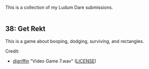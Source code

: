This is a collection of my Ludum Dare submissions.
<br>
<br>

## 38: Get Rekt
This is a game about booping, dodging, surviving, and rectangles.

Credit:
* [djgriffin](http://www.freesound.org/people/djgriffin/sounds/172561/) "Video Game 7.wav" ([LICENSE](https://creativecommons.org/licenses/by-nc/3.0/))
